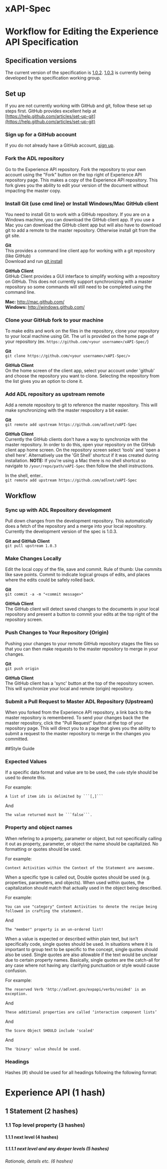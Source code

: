 xAPI-Spec
=========

# Workflow for Editing the Experience API Specification

## Specification versions

The current version of the specification is [1.0.2](https://github.com/adlnet/xAPI-Spec/blob/master/xAPI.md). 
[1.0.3](https://github.com/adlnet/xAPI-Spec/blob/1.0.3/xAPI.md) is currently being developed by
the specification working group. 

## Set up
If you are not currently working with GitHub and git, follow these set up steps 
first. GitHub provides excellent help at [https://help.github.com/articles/set-up-git](https://help.github.com/articles/set-up-git)

### Sign up for a GitHub account
If you do not already have a GitHub account, [sign up](https://github.com/signup/free).


### Fork the ADL repository
Go to the Experience API repository. Fork the repository to your own account using 
the "Fork" button on the top right of Experience API repository page. This makes a 
copy of the Experience API repository. This fork gives you the ability to edit your 
version of the document without impacting the master copy.


### Install Git (use cmd line) or Install Windows/Mac GitHub client
You need to install Git to work with a GitHub repository. If you are on a Windows machine, 
you can download the GitHub client app. If you use a Mac you can download the GitHub client app 
but will also have to download git to add a remote to the master repository. Otherwise install git from the 
git site.

__Git__  
This provides a command line client app for working with a git repository (like 
GitHub)  
Download and run [git install](http://git-scm.com/downloads)

__GitHub Client__  
GitHub Client provides a GUI interface to simplify working with a repository on 
GitHub. This does not currently support synchronizing with a master repository so 
some commands will still need to be completed using the command line.

__Mac:__ http://mac.github.com/  
__Windows:__ http://windows.github.com/


### Clone your GitHub fork to your machine
To make edits and work on the files in the repository, clone your repository to 
your local machine using Git. The url is provided on the home page of your 
repository (ex. ```https://github.com/<your username>/xAPI-Spec/```)  

__Git__  
```git clone https://github.com/<your username>/xAPI-Spec/>```  

__GitHub Client__  
On the home screen of the client app, select your account under 'github' and 
choose the repository you want to clone. Selecting the repository from the list 
gives you an option to clone it. 

### Add ADL repository as upstream remote
Add a remote repository to git to reference the master repository. This will make 
synchronizing with the master respository a bit easier.  

__Git__  
```git remote add upstream https://github.com/adlnet/xAPI-Spec```  

__GitHub Client__  
Currently the GitHub clients don't have a way to synchronize with the master 
repository. In order to do this, open your repository on the GitHub client 
app home screen. On the repository screen select 'tools' and 'open a shell 
here'. Alternatively use the 'Git Shell' shortcut if it was created during 
installation. **NOTE:** If you're using a Mac there is no shell shortcut so 
navigate to ```/your/repo/path/xAPI-Spec``` then follow the shell instructions.
  
In the shell, enter..  
```git remote add upstream https://github.com/adlnet/xAPI-Spec```  


## Workflow

### Sync up with ADL Repository development
Pull down changes from the development repository. This automatically does a 
fetch of the repository and a merge into your local repository. Currently
the development version of the spec is 1.0.3.

__Git and GitHub Client__  
```git pull upstream 1.0.3```

### Make Changes Locally
Edit the local copy of the file, save and commit. Rule of thumb: Use commits 
like save points. Commit to indicate logical groups of edits, and places 
where the edits could be safely rolled back.  

__Git__  
```git commit -a -m "<commit message>"```  

__GitHub Client__  
The GitHub client will detect saved changes to the documents in your 
local repository and present a button to commit your edits at the top 
right of the repository screen.  

### Push Changes to Your Repository (Origin)
Pushing your changes to your remote GitHub repository stages the files 
so that you can then make requests to the master repository to merge in 
your changes.

__Git__  
```git push origin```

__GitHub Client__  
The GitHub client has a 'sync' button at the top of the repository screen. 
This will synchronize your local and remote (origin) repository.  

### Submit a Pull Request to Master ADL Repository (Upstream)
When you forked from the Experience API repository, a link back to the master 
repository is remembered. To send your changes back the the master repository, 
click the "Pull Request" button at the top of your repository page. This will 
direct you to a page that gives you the ability to submit a request to the 
master repository to merge in the changes you committed.

##Style Guide
### Expected Values

If a specific data format and value are to be used, the ```code``` style should be used to denote this.

For example:

    A list of item ids is delimited by ```[,]```

And

    The value returned must be ```false```.

### Property and object names

When refering to a property, parameter or object, but not specifically calling it out as property, parameter, or object 
the name should be capitalized. No formatting or quotes should be used. 

For example:

    Context Activities within the Context of the Statement are awesome.

When a specific type is called out, Double quotes should be used (e.g. properties, parameters, and objects). When used within quotes, the capitalization should match that actually used in the object being described. 

For example:

    You can use "category" Context Activities to denote the recipe being followed in crafting the statement. 

And

    The "member" property is an un-ordered list!

When a value is expected or described within plain text, but isn't specifically code, single quotes should be used.
In situations where it is important to group text to be specific to the concept, single quotes should also be used.
Single quotes are also allowable if the text would be unclear due to certain property names.  Basically, single quotes
are the catch-all for any case where not having any clarifying punctuation or style would cause confusion.

For example:

    The reserved Verb 'http://adlnet.gov/expapi/verbs/voided' is an exception.

And

    These additional properties are called ‘interaction component lists’

And

    The Score Object SHOULD include 'scaled'
  
And

    The 'binary' value should be used.

### Headings
Hashes (#) should be used for all headings following the following format:

# Experience API (1 hash)
## 1 Statement (2 hashes)
### 1.1 Top level property (3 hashes)
#### 1.1.1 next level (4 hashes)
##### 1.1.1.1 next level and any deeper levels (5 hashes)
###### Rationale, details etc. (6 hashes)
